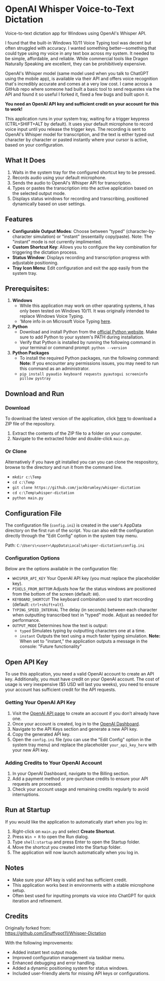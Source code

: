 # OpenAI Whisper Voice-to-Text Dictation

Voice-to-text dictation app for Windows using OpenAI's Whisper API. 

I found that the built-in Windows 10/11 Voice Typing tool was decent but often struggled with accuracy. I wanted something better—something that could type using my voice in any text box across my system. It needed to be simple, affordable, and reliable. While commercial tools like Dragon Naturally Speaking are excellent, they can be prohibitively expensive.

OpenAI's Whisper model (same model used when you talk to ChatGPT using the mobile app), is available via their API and offers voice recognition that's incredibly accurate and comes at a very low cost. I came across a GitHub repo where someone had built a basic tool to send requestes via the API and found it so useful I forked it, fixed a few bugs and built upon it.

**You need an OpenAI API key and sufficient credit on your account for this to work!**

This application runs in your system tray, waiting for a trigger keypress (CTRL+SHIFT+ALT by default). It uses your default microphone to record voice input until you release the trigger keys. The recording is sent to OpenAI's Whisper model for transcription, and the text is either typed out character by character or pasted instantly where your cursor is active, based on your configuration.

## What It Does

1. Waits in the system tray for the configured shortcut key to be pressed.
2. Records audio using your default microphone.
3. Sends the audio to OpenAI's Whisper API for transcription.
4. Types or pastes the transcription into the active application based on the selected output mode.
5. Displays status windows for recording and transcribing, positioned dynamically based on user settings.

## Features

- **Configurable Output Modes**: Choose between "typed" (character-by-character simulation) or "instant" (essentailly copy/paste). Note: The "instant" mode is not currently implimented.
- **Custom Shortcut Key**: Allows you to configure the key combination for triggering the dictation process.
- **Status Window**: Displays recording and transcription progress with adjustable positioning.
- **Tray Icon Menu**: Edit configuration and exit the app easily from the system tray.


## Prerequisites:

1. **Windows** 
   - While this application may work on other oparating systems, it has only been tested on Windows 10/11. It was originally intended to replace Windows Voice Typing.
   - 'More info in on Microsoft Voice Typing  [here](https://support.microsoft.com/en-au/windows/use-voice-typing-to-talk-instead-of-type-on-your-pc-fec94565-c4bd-329d-e59a-af033fa5689f).
2. **Python**
   - Download and install Python from the [official Python website](https://www.python.org/downloads/). Make sure to add Python to your system's PATH during installation.
   - Verify that Python is installed by running the following command in your terminal or command prompt: 
   `python --version`
3. **Python Packages**
   - To install the required Python packages, run the following command:
   **Note:** If you encounter any permissions issues, you may need to run this command as an administrator.
   - `pip install pyaudio keyboard requests pyautogui screeninfo pillow pystray`

## Download and Run

### Download
To download the latest version of the application, click [here](https://github.com/jackbrumley/whisper-dictation/archive/refs/heads/main.zip) to download a ZIP file of the repository.

1. Extract the contents of the ZIP file to a folder on your computer.
2. Navigate to the extracted folder and double-click `main.py`.


### Or  Clone

Alternatively if you have git installed you can you can clone the respository, browse to the directory and run it from the command line.
- `mkdir c:\Temp`
- `cd c:\Temp`
- `git clone https://github.com/jackbrumley/whisper-dictation`
- `cd c:\Temp\whisper-dictation`
- `python main.py`

## Configuration File

The configuration file (`config.ini`) is created in the user's AppData directory on the first run of the script. You can also edit the configuration directly through the "Edit Config" option in the system tray menu.

Path:
`C:\Users\<user>\AppData\Local\whisper-dictation\config.ini`

### Configuration Options

Below are the options available in the configuration file:

- `WHISPER_API_KEY` Your OpenAI API key (you must replace the placeholder key).
- `PIXELS_FROM_BOTTOM` Adjusts how far the status windows are positioned from the bottom of the screen (default: `80`).
- `KEYBOARD_SHORTCUT` The keyboard combination used to start recording (default: `ctrl+shift+alt`).
- `TYPING_SPEED_INTERVAL` The delay (in seconds) between each character when outputting transcribed text in "typed" mode. Adjust as needed for performance.
- `OUTPUT_MODE` Determines how the text is output:  
  - `typed` Simulates typing by outputting characters one at a time.  
  - `instant` Outputs the text using a much faster typing simulation. 
  **Note:** When set to "instant," the application outputs a message in the console: "Future functionality"

## Open API Key

To use this application, you need a valid OpenAI account to create an API key. Additionally, you must have credit on your OpenAI account. The cost of usage is very inexpensive ($5 USD will last you weeks), you need to ensure your account has sufficient credit for the API requests.

### Getting Your OpenAI API Key

1. Visit the [OpenAI API page](https://platform.openai.com/signup/) to create an account if you don’t already have one.
2. Once your account is created, log in to the [OpenAI Dashboard](https://platform.openai.com/account/api-keys).
3. Navigate to the API Keys section and generate a new API key.
4. Copy the generated API key.
5. Open the `config.ini` file (you can use the "Edit Config" option in the system tray menu) and replace the placeholder `your_api_key_here` with your new API key.

### Adding Credits to Your OpenAI Account

1. In your OpenAI Dashboard, navigate to the Billing section.
2. Add a payment method or pre-purchase credits to ensure your API requests are processed.
3. Check your account usage and remaining credits regularly to avoid interruptions.

## Run at Startup

If you would like the application to automatically start when you log in:

1. Right-click on `main.py` and select **Create Shortcut**.
2. Press `Win + R` to open the Run dialog.
3. Type `shell:startup` and press Enter to open the Startup folder.
4. Move the shortcut you created into the Startup folder.
5. The application will now launch automatically when you log in.

## Notes

- Make sure your API key is valid and has sufficient credit.
- This application works best in environments with a stable microphone setup.
- Often best used for inputting prompts via voice into ChatGPT for quick iteration and refinement.

## Credits

Originally forked from:  
https://github.com/Snuffypot11/Whisper-Dictation

With the following improvements:

- Added instant text output mode.
- Improved configuration management via taskbar menu.
- Enhanced debugging and error handling.
- Added a dynamic positioning system for status windows.
- Included user-friendly alerts for missing API keys or configurations.

